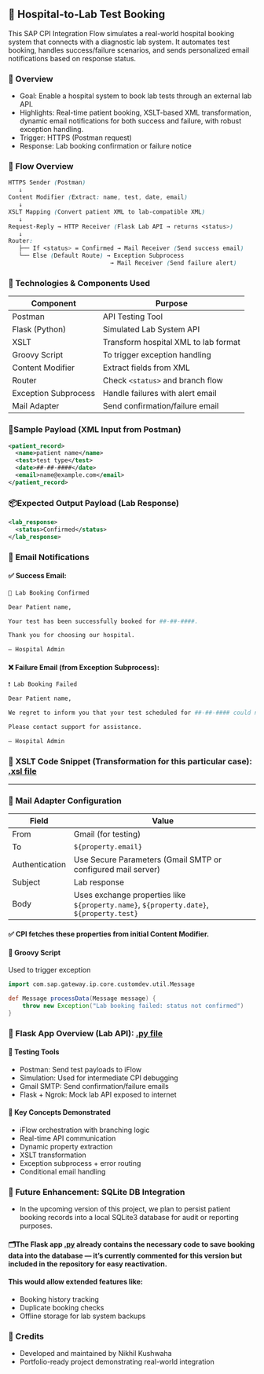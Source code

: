 ## 🏥 Hospital-to-Lab Test Booking
This SAP CPI Integration Flow simulates a real-world hospital booking system that connects with a diagnostic lab system. 
It automates test booking, handles success/failure scenarios, and sends personalized email notifications based on response status.

### 📘 Overview
- Goal: Enable a hospital system to book lab tests through an external lab API.
- Highlights: Real-time patient booking, XSLT-based XML transformation, dynamic email notifications for both success and failure, with robust exception handling.
- Trigger: HTTPS (Postman request)
- Response: Lab booking confirmation or failure notice

### 🔧 Flow Overview
```scss
HTTPS Sender (Postman)
   ↓
Content Modifier (Extract: name, test, date, email)
   ↓
XSLT Mapping (Convert patient XML to lab-compatible XML)
   ↓
Request-Reply → HTTP Receiver (Flask Lab API → returns <status>)
   ↓
Router:
   ├── If <status> = Confirmed → Mail Receiver (Send success email)
   └── Else (Default Route) → Exception Subprocess
                             → Mail Receiver (Send failure alert)
```
### 🧰 Technologies & Components Used
| Component            | Purpose                                   |
| -------------------- | ----------------------------------------- |
| Postman              | API Testing Tool                          |
| Flask (Python)       | Simulated Lab System API                  |
| XSLT                 | Transform hospital XML to lab format      |
| Groovy Script        | To trigger exception handling |
| Content Modifier     | Extract fields from XML                   |
| Router               | Check `<status>` and branch flow          |
| Exception Subprocess | Handle failures with alert email          |
| Mail Adapter         | Send confirmation/failure email           |

### 📨Sample Payload (XML Input from Postman)
```xml
<patient_record>
  <name>patient name</name>
  <test>test type</test>
  <date>##-##-####</date>
  <email>name@example.com</email>
</patient_record>
```
### 📦Expected Output Payload (Lab Response)
```xml
<lab_response>
  <status>Confirmed</status>
</lab_response>
```
### 📨 Email Notifications
#### ✅ Success Email:
```bash
🎉 Lab Booking Confirmed

Dear Patient name,

Your test has been successfully booked for ##-##-####.

Thank you for choosing our hospital.

– Hospital Admin
```
#### ❌ Failure Email (from Exception Subprocess):
```bash
❗ Lab Booking Failed

Dear Patient name,

We regret to inform you that your test scheduled for ##-##-#### could not be booked due to a system issue.

Please contact support for assistance.

– Hospital Admin
```
### 🔁 XSLT Code Snippet (Transformation for this particular case): [.xsl file](https://github.com/nikhil1209ui/SAP-CPI-Artifacts-Integration-Flow/blob/main/%F0%9F%8F%A5Hospital-to-Lab%20Test%20Booking/confirmation.py)
----
### 🔧 Mail Adapter Configuration
| Field          | Value                                                                                    |
| -------------- | ---------------------------------------------------------------------------------------- |
| From           | Gmail (for testing)                                                                      |
| To             | `${property.email}`                                                                      |
| Authentication | Use Secure Parameters (Gmail SMTP or configured mail server)                             |
| Subject        | Lab response                                                                             |
| Body           | Uses exchange properties like `${property.name}`, `${property.date}`, `${property.test}` |
#### ✅ CPI fetches these properties from initial Content Modifier.

#### 🧪 Groovy Script
Used to trigger exception
```groovy
import com.sap.gateway.ip.core.customdev.util.Message

def Message processData(Message message) {
    throw new Exception("Lab booking failed: status not confirmed")
}
```

### 🧩 Flask App Overview (Lab API): [.py file](https://github.com/nikhil1209ui/SAP-CPI-Artifacts-Integration-Flow/blob/main/%F0%9F%8F%A5Hospital-to-Lab%20Test%20Booking/confirmation.py)

#### 🧪 Testing Tools
- Postman: Send test payloads to iFlow
- Simulation: Used for intermediate CPI debugging
- Gmail SMTP: Send confirmation/failure emails
- Flask + Ngrok: Mock lab API exposed to internet

#### 📌 Key Concepts Demonstrated
- iFlow orchestration with branching logic
- Real-time API communication
- Dynamic property extraction
- XSLT transformation
- Exception subprocess + error routing
- Conditional email handling

### 🔄 Future Enhancement: SQLite DB Integration
- In the upcoming version of this project, we plan to persist patient booking records into a local SQLite3 database for audit or reporting purposes.
#### 🗂️The Flask app [.py](https://github.com/nikhil1209ui/SAP-CPI-Artifacts-Integration-Flow/blob/main/%F0%9F%8F%A5Hospital-to-Lab%20Test%20Booking/confirmation.py) already contains the necessary code to save booking data into the database — it’s currently commented for this version but included in the repository for easy reactivation.

#### This would allow extended features like:
- Booking history tracking
- Duplicate booking checks
- Offline storage for lab system backups

### 🙌 Credits
- Developed and maintained by Nikhil Kushwaha
- Portfolio-ready project demonstrating real-world integration

